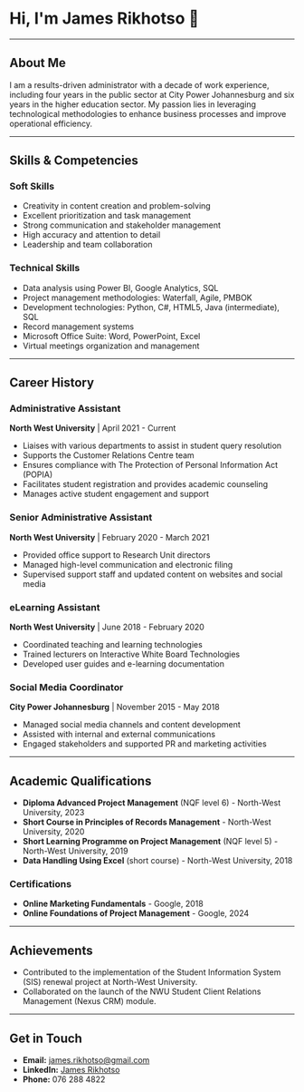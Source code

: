 # Hi, I'm James Rikhotso 👋

---

## About Me

I am a results-driven administrator with a decade of work experience, including four years in the public sector at City Power Johannesburg and six years in the higher education sector. My passion lies in leveraging technological methodologies to enhance business processes and improve operational efficiency.

---

## Skills & Competencies

### Soft Skills
- Creativity in content creation and problem-solving
- Excellent prioritization and task management
- Strong communication and stakeholder management
- High accuracy and attention to detail
- Leadership and team collaboration

### Technical Skills
- Data analysis using Power BI, Google Analytics, SQL
- Project management methodologies: Waterfall, Agile, PMBOK
- Development technologies: Python, C#, HTML5, Java (intermediate), SQL
- Record management systems
- Microsoft Office Suite: Word, PowerPoint, Excel
- Virtual meetings organization and management

---

## Career History

### Administrative Assistant
**North West University** | April 2021 - Current
- Liaises with various departments to assist in student query resolution
- Supports the Customer Relations Centre team
- Ensures compliance with The Protection of Personal Information Act (POPIA)
- Facilitates student registration and provides academic counseling
- Manages active student engagement and support

### Senior Administrative Assistant
**North West University** | February 2020 - March 2021
- Provided office support to Research Unit directors
- Managed high-level communication and electronic filing
- Supervised support staff and updated content on websites and social media

### eLearning Assistant
**North West University** | June 2018 - February 2020
- Coordinated teaching and learning technologies
- Trained lecturers on Interactive White Board Technologies
- Developed user guides and e-learning documentation

### Social Media Coordinator
**City Power Johannesburg** | November 2015 - May 2018
- Managed social media channels and content development
- Assisted with internal and external communications
- Engaged stakeholders and supported PR and marketing activities

---

## Academic Qualifications

- **Diploma Advanced Project Management** (NQF level 6) - North-West University, 2023
- **Short Course in Principles of Records Management** - North-West University, 2020
- **Short Learning Programme on Project Management** (NQF level 5) - North-West University, 2019
- **Data Handling Using Excel** (short course) - North-West University, 2018

### Certifications
- **Online Marketing Fundamentals** - Google, 2018
- **Online Foundations of Project Management** - Google, 2024

---

## Achievements

- Contributed to the implementation of the Student Information System (SIS) renewal project at North-West University.
- Collaborated on the launch of the NWU Student Client Relations Management (Nexus CRM) module.

---

## Get in Touch

- **Email:** james.rikhotso@gmail.com
- **LinkedIn:** [James Rikhotso](https://www.linkedin.com/in/james-rikhotso)
- **Phone:** 076 288 4822
